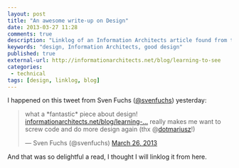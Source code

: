```yaml
---
layout: post
title: "An awesome write-up on Design"
date: 2013-03-27 11:28
comments: true
description: "Linklog of an Information Architects article found from twitter."
keywords: "design, Information Architects, good design"
published: true
external-url: http://informationarchitects.net/blog/learning-to-see
categories:
 - technical
tags: [design, linklog, blog]
---
```


I happened on this tweet from Sven Fuchs ([@svenfuchs](https://twitter.com/svenfuchs)) yesterday:

<blockquote class="twitter-tweet"><p>what a *fantastic* piece about design! <a href="http://t.co/cUObIRwK80" title="http://informationarchitects.net/blog/learning-to-see">informationarchitects.net/blog/learning-…</a> really makes me want to screw code and do more design again (thx @<a href="https://twitter.com/dotmariusz">dotmariusz</a>!)</p>&mdash; Sven Fuchs (@svenfuchs) <a href="https://twitter.com/svenfuchs/status/316692345083006977">March 26, 2013</a></blockquote>
<script async src="//platform.twitter.com/widgets.js" charset="utf-8"></script>

And that was so delightful a read, I thought I will linklog it from here.